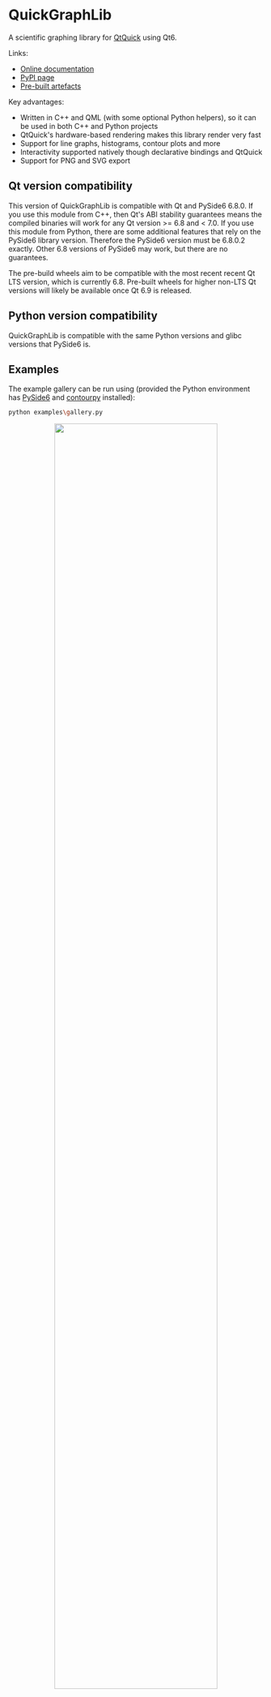 # QuickGraphLib

A scientific graphing library for [QtQuick](https://doc.qt.io/qt-6/qtquick-index.html) using Qt6.

Links:
 - [Online documentation](https://refeyn.github.io/QuickGraphLib)
 - [PyPI page](https://pypi.org/project/QuickGraphLib/)
 - [Pre-built artefacts](https://github.com/refeyn/QuickGraphLib/releases/latest)

Key advantages:

 - Written in C++ and QML (with some optional Python helpers), so it can be used in both C++ and Python projects
 - QtQuick's hardware-based rendering makes this library render very fast
 - Support for line graphs, histograms, contour plots and more
 - Interactivity supported natively though declarative bindings and QtQuick
 - Support for PNG and SVG export

## Qt version compatibility

This version of QuickGraphLib is compatible with Qt and PySide6 6.8.0. If you use this module from C++, then Qt's ABI stability guarantees means the compiled binaries will work for any Qt version >= 6.8 and < 7.0. If you use this module from Python, there are some additional features that rely on the PySide6 library version. Therefore the PySide6 version must be 6.8.0.2 exactly. Other 6.8 versions of PySide6 may work, but there are no guarantees.

The pre-build wheels aim to be compatible with the most recent recent Qt LTS version, which is currently 6.8. Pre-built wheels for higher non-LTS Qt versions will likely be available once Qt 6.9 is released.

## Python version compatibility

QuickGraphLib is compatible with the same Python versions and glibc versions that PySide6 is.

## Examples

The example gallery can be run using (provided the Python environment has [PySide6](https://pypi.org/project/PySide6/) and [contourpy](https://pypi.org/project/contourpy/) installed):

```bash
python examples\gallery.py
```

<p align="center"><img src="https://github.com/refeyn/QuickGraphLib/assets/103422031/56fdff62-ef77-4184-9f43-59a76b92d728" width="80%"></p>
